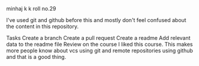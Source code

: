 minhaj k k  roll no.29

I've used git and github before this and mostly don't feel confused about the content in this repository.

Tasks
 Create a branch
 Create a pull request
 Create a readme
 Add relevant data to the readme file
Review on the course
I liked this course.
This makes more people know about vcs using git and remote repositories using github and that is a good thing.
